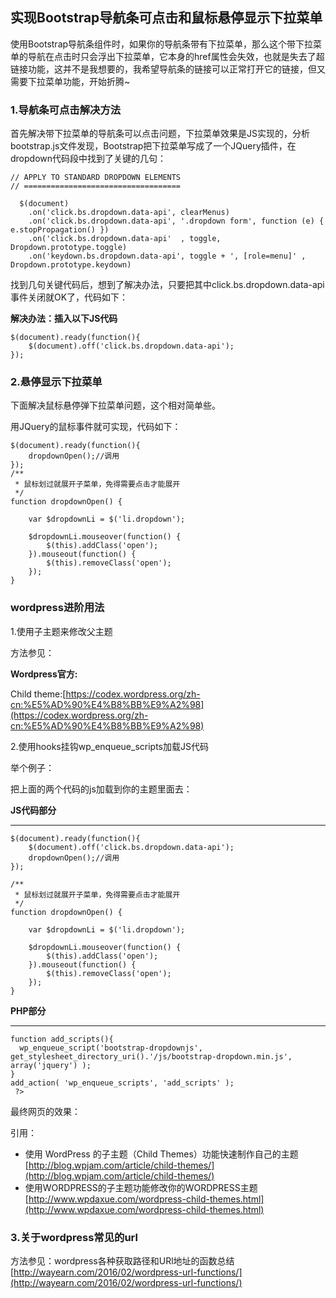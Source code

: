 ## 实现Bootstrap导航条可点击和鼠标悬停显示下拉菜单

使用Bootstrap导航条组件时，如果你的导航条带有下拉菜单，那么这个带下拉菜单的导航在点击时只会浮出下拉菜单，它本身的href属性会失效，也就是失去了超链接功能，这并不是我想要的，我希望导航条的链接可以正常打开它的链接，但又需要下拉菜单功能，开始折腾~

### 1.导航条可点击解决方法

首先解决带下拉菜单的导航条可以点击问题，下拉菜单效果是JS实现的，分析bootstrap.js文件发现，Bootstrap把下拉菜单写成了一个JQuery插件，在dropdown代码段中找到了关键的几句：

    // APPLY TO STANDARD DROPDOWN ELEMENTS
    // ===================================
    
      $(document)
        .on('click.bs.dropdown.data-api', clearMenus)
        .on('click.bs.dropdown.data-api', '.dropdown form', function (e) { e.stopPropagation() })
        .on('click.bs.dropdown.data-api'  , toggle, Dropdown.prototype.toggle)
        .on('keydown.bs.dropdown.data-api', toggle + ', [role=menu]' , Dropdown.prototype.keydown)

找到几句关键代码后，想到了解决办法，只要把其中click.bs.dropdown.data-api事件关闭就OK了，代码如下：

**解决办法：插入以下JS代码**

    $(document).ready(function(){
    	$(document).off('click.bs.dropdown.data-api');
    });

### 2.悬停显示下拉菜单

下面解决鼠标悬停弹下拉菜单问题，这个相对简单些。

用JQuery的鼠标事件就可实现，代码如下：

    $(document).ready(function(){
    	dropdownOpen();//调用
    });
    /**
     * 鼠标划过就展开子菜单，免得需要点击才能展开
     */
    function dropdownOpen() {
    
    	var $dropdownLi = $('li.dropdown');
    
    	$dropdownLi.mouseover(function() {
    		$(this).addClass('open');
    	}).mouseout(function() {
    		$(this).removeClass('open');
    	});
    }


### wordpress进阶用法

1.使用子主题来修改父主题

方法参见：

**Wordpress官方:**

Child theme:[https://codex.wordpress.org/zh-cn:%E5%AD%90%E4%B8%BB%E9%A2%98](https://codex.wordpress.org/zh-cn:%E5%AD%90%E4%B8%BB%E9%A2%98)

2.使用hooks挂钩wp_enqueue_scripts加载JS代码

举个例子：

把上面的两个代码的js加载到你的主题里面去：

**JS代码部分**

-----

    $(document).ready(function(){
    	$(document).off('click.bs.dropdown.data-api');
    	dropdownOpen();//调用
    });
    
    /**
     * 鼠标划过就展开子菜单，免得需要点击才能展开
     */
    function dropdownOpen() {
    
    	var $dropdownLi = $('li.dropdown');
    
    	$dropdownLi.mouseover(function() {
    		$(this).addClass('open');
    	}).mouseout(function() {
    		$(this).removeClass('open');
    	});
    }

**PHP部分**

-----

    function add_scripts(){
      wp_enqueue_script('bootstrap-dropdownjs', get_stylesheet_directory_uri().'/js/bootstrap-dropdown.min.js', array('jquery') );
    }
    add_action( 'wp_enqueue_scripts', 'add_scripts' );
     ?>


最终网页的效果：





引用：

* 使用 WordPress 的子主题（Child Themes）功能快速制作自己的主题[http://blog.wpjam.com/article/child-themes/](http://blog.wpjam.com/article/child-themes/)
* 使用WORDPRESS的子主题功能修改你的WORDPRESS主题[http://www.wpdaxue.com/wordpress-child-themes.html](http://www.wpdaxue.com/wordpress-child-themes.html)



### 3.关于wordpress常见的url

方法参见：wordpress各种获取路径和URl地址的函数总结 [http://wayearn.com/2016/02/wordpress-url-functions/](http://wayearn.com/2016/02/wordpress-url-functions/)


